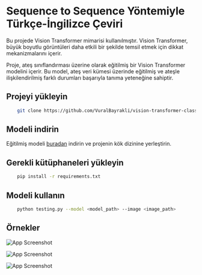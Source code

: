 
# Sequence to Sequence Yöntemiyle Türkçe-İngilizce Çeviri

Bu projede Vision Transformer mimarisi kullanılmıştır. Vision Transformer, büyük boyutlu görüntüleri daha etkili bir şekilde temsil etmek için dikkat mekanizmalarını içerir.

Proje, ateş sınıflandırması üzerine olarak eğitilmiş bir Vision Transformer modelini içerir. Bu model, ateş veri kümesi üzerinde eğitilmiş ve ateşle ilişkilendirilmiş farklı durumları başarıyla tanıma yeteneğine sahiptir.


## Projeyi yükleyin

```bash
    git clone https://github.com/VuralBayrakli/vision-transformer-classification.git
```

## Modeli indirin
Eğitilmiş modeli [buradan](https://drive.google.com/file/d/1c4wG1VGJSpiwkxuRnGVt2keGUb59T1oT) indirin ve projenin kök dizinine yerleştirin.


## Gerekli kütüphaneleri yükleyin
```bash
    pip install -r requirements.txt
```

## Modeli kullanın
```bash
    python testing.py --model <model_path> --image <image_path>
```

## Örnekler

![App Screenshot](https://github.com/VuralBayrakli/seq2seq/ss1.jpg)

![App Screenshot](https://github.com/VuralBayrakli/seq2seq/ss2.jpg)

![App Screenshot](https://github.com/VuralBayrakli/seq2seq/ss3.jpg)

